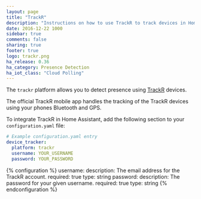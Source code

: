 ```yaml
---
layout: page
title: "TrackR"
description: "Instructions on how to use TrackR to track devices in Home Assistant."
date: 2016-12-22 1000
sidebar: true
comments: false
sharing: true
footer: true
logo: trackr.png
ha_release: 0.36
ha_category: Presence Detection
ha_iot_class: "Cloud Polling"
---
```



The `trackr` platform allows you to detect presence using [TrackR](https://www.thetrackr.com/) devices. 

The official TrackR mobile app handles the tracking of the TrackR devices using your phones Bluetooth and GPS.

To integrate TrackR in Home Assistant, add the following section to your `configuration.yaml` file:

```yaml
# Example configuration.yaml entry
device_tracker:
  platform: trackr
  username: YOUR_USERNAME
  password: YOUR_PASSWORD
```

{% configuration %}
username:
  description: The email address for the TrackR account.
  required: true
  type: string
password:
  description: The password for your given username.
  required: true
  type: string
{% endconfiguration %}

